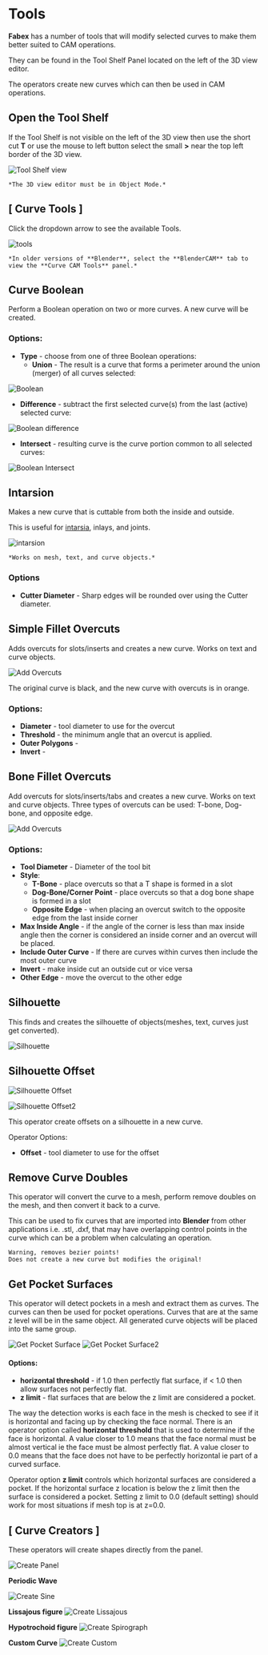 # Tools

**Fabex** has a number of tools that will modify selected curves to make them better suited to CAM operations. 

They can be found in the Tool Shelf Panel located on the left of the 3D view editor. 

The operators create new curves which can then be used in CAM operations.

## Open the Tool Shelf
If the Tool Shelf is not visible on the left of the 3D view then use the short cut **T** or use the mouse to left button select the small **>** near the top left border of the 3D view. 

![Tool Shelf view](_static/OpenToolShelf.png) 

```{note}
*The 3D view editor must be in Object Mode.*
```

## [ Curve Tools ]
Click the dropdown arrow to see the available Tools.

![tools](_static/CurveToolsPanel.png)

```{note}
*In older versions of **Blender**, select the **BlenderCAM** tab to view the **Curve CAM Tools** panel.*
```

## Curve Boolean
Perform a Boolean operation on two or more curves. A new curve will be created.

### Options:
- **Type** - choose from one of three Boolean operations:
  - **Union** - The result is a curve that forms a perimeter around the union (merger) of all curves selected:

![Boolean](_static/bool_union.png)

  - **Difference** - subtract the first selected curve(s) from the last (active) selected curve:

![Boolean difference](_static/bool_dif.png)

  - **Intersect** - resulting curve is the curve portion common to all selected curves:

![Boolean Intersect](_static/bool_inter.png)

## Intarsion
Makes a new curve that is cuttable from both the inside and outside. 

This is useful for [intarsia](https://en.wikipedia.org/wiki/Intarsia), inlays, and joints.  

![intarsion](_static/intarsion.png)

```{note}
*Works on mesh, text, and curve objects.*
```

### Options
- **Cutter Diameter** - Sharp edges will be rounded over using the Cutter diameter.

## Simple Fillet Overcuts
Adds overcuts for slots/inserts and creates a new curve. Works on text and curve objects.

![Add Overcuts](_static/SimpleFilletOvercuts.png)

The original curve is black, and the new curve with overcuts is in orange.

### Options:
  * **Diameter** - tool diameter to use for the overcut
  * **Threshold** - the minimum angle that an overcut is applied. 
  * **Outer Polygons** -
  * **Invert** - 

## Bone Fillet Overcuts
Add overcuts for slots/inserts/tabs and creates a new curve. Works on text and curve objects.  Three types of overcuts can be used: T-bone, Dog-bone, and opposite edge.

![Add Overcuts](_static/overcut_db.png)

### Options:
- **Tool Diameter** - Diameter of the tool bit
- **Style**:
  - **T-Bone** - place overcuts so that a T shape is formed in a slot
  - **Dog-Bone/Corner Point** - place overcuts so that a dog bone shape is formed in a slot
  - **Opposite Edge** - when placing an overcut switch to the opposite edge from the last inside corner
- **Max Inside Angle** - if the angle of the corner is less than max inside angle then the corner is considered an inside corner and an overcut will be placed. 
- **Include Outer Curve** - If there are curves within curves then include the most outer curve
- **Invert** - make inside cut an outside cut or vice versa 
- **Other Edge** - move the overcut to the other edge

<!-- ### Examples:

- **T-Bone**

![T-bone](_static/overcut_tbone.png)

- **T-Bone Other Edge**

![T-bone](_static/overcut_tbone_oe.png)

- **T-Bone Other Edge Invert**

![T-bone](_static/overcut_tbone_oe_inv.png)

- **T-Bone Other Edge**

![T-bone](_static/overcut_tbone_oe_2.png) -->


## Silhouette 
This finds and creates the silhouette of objects(meshes, text, curves just get converted).

![Silhouette](_static/silhouette.png)

## Silhouette Offset
![Silhouette Offset](_static/silhouette_offset.png)

![Silhouette Offset2](_static/silhouette_offset2.png)

This operator create offsets on a silhouette in a new curve.

Operator Options:
  * **Offset** - tool diameter to use for the offset

## Remove Curve Doubles
This operator will convert the curve to a mesh, perform remove doubles on the mesh, and then convert it back to a curve.  

This can be used to fix curves that are imported into **Blender** from other applications i.e. .stl, .dxf, that may have overlapping control points in the curve which can be a problem when calculating an operation.

```{note}
Warning, removes bezier points! 
Does not create a new curve but modifies the original!
```

## Get Pocket Surfaces
This operator will detect pockets in a mesh and extract them as curves.  The curves can then be used for pocket operations.  Curves that are at the same z level will be in the same object.  All generated curve objects will be placed into the same group.

![Get Pocket Surface](_static/get_pocket2.png)
![Get Pocket Surface2](_static/get_pocket.png)

#### Options:
  * **horizontal threshold** - if 1.0 then perfectly flat surface, if < 1.0 then allow surfaces not perfectly flat.
  * **z limit** - flat surfaces that are below the z limit are considered a pocket.

The way the detection works is each face in the mesh is checked to see if it is horizontal and facing up by checking the face normal.  There is an operator option called **horizontal threshold** that is used to determine if the face is horizontal.  A value closer to 1.0 means that the face normal must be almost vertical ie the face must be almost perfectly flat. A value closer to 0.0 means that the face does not have to be perfectly horizontal ie part of a curved surface.

Operator option **z limit** controls which horizontal surfaces are considered a pocket.  If the horizontal surface z location is below the z limit then the surface is considered a pocket. Setting z limit to 0.0 (default setting) should work for most situations if mesh top is at z=0.0.

## [ Curve Creators ]
These operators will create shapes directly from the panel. 

![Create Panel](_static/CurveCreatorsPanel.png)

**Periodic Wave**

![Create Sine](_static/createsine.png)

**Lissajous figure**
![Create Lissajous](_static/createlissajous.png)

**Hypotrochoid figure**
![Create Spirograph](_static/createspiro.png)

**Custom Curve**
![Create Custom](_static/createcustum.png)
